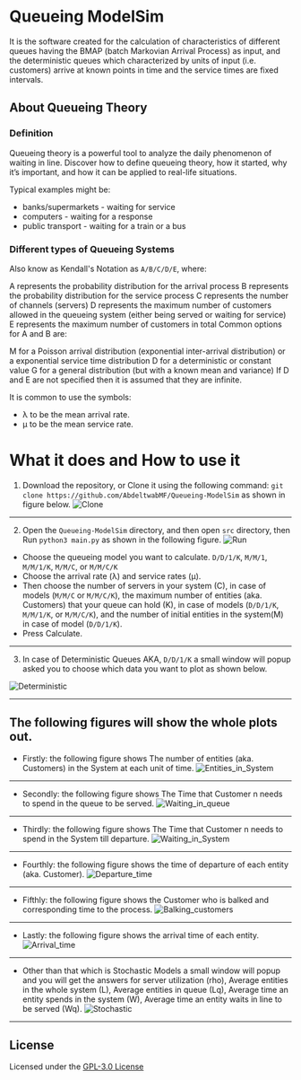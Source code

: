 # Queueing ModelSim

It is the software created for the calculation of characteristics of different queues having the BMAP (batch Markovian Arrival Process) as input, and the deterministic queues which characterized by units of input (i.e. customers) arrive at known points in time and the service times are fixed intervals.


## About Queueing Theory

### Definition

Queueing theory is a powerful tool to analyze the daily phenomenon of waiting in line. Discover how to define queueing theory, how it started, why it’s important, and how it can be applied to real-life situations.  

Typical examples might be:

 - banks/supermarkets - waiting for service
 - computers - waiting for a response
 - public transport - waiting for a train or a bus


### Different types of Queueing Systems

Also know as Kendall's Notation as `A/B/C/D/E`, where:

A represents the probability distribution for the arrival process
B represents the probability distribution for the service process
C represents the number of channels (servers)
D represents the maximum number of customers allowed in the queueing system (either being served or waiting for service)
E represents the maximum number of customers in total
Common options for A and B are:

M for a Poisson arrival distribution (exponential inter-arrival distribution) or a exponential service time distribution
D for a deterministic or constant value
G for a general distribution (but with a known mean and variance)
If D and E are not specified then it is assumed that they are infinite.

It is common to use the symbols:

 - λ to be the mean arrival rate.
 - µ to be the mean service rate.


# What it does and How to use it

1. Download the repository, or Clone it using the following command: `git clone https://github.com/AbdeltwabMF/Queueing-ModelSim` as shown in figure below.
![Clone](./screenshots/Clone.png)

--- 

2. Open the `Queueing-ModelSim` directory, and then open `src` directory, then Run `python3 main.py` as shown in the following figure.
![Run](./screenshots/Run.png)


  - Choose the queueing model you want to calculate. `D/D/1/K`, `M/M/1`, `M/M/1/K`, `M/M/C`, or `M/M/C/K`
  - Choose the arrival rate (λ) and service rates (µ).
  - Then choose  the number of servers in your system (C), in case of models (`M/M/C` or `M/M/C/K`), the maximum number of entities (aka. Customers) that your queue can hold (K), in case of models (`D/D/1/K`, `M/M/1/K`, or `M/M/C/K`), and the number of initial entities in the system(M) in case of model (`D/D/1/K`). 
  - Press Calculate. 

---

3. In case of Deterministic Queues AKA, `D/D/1/K` a small window will popup asked you to choose which data you want to plot as shown below.
  
  ![Deterministic](./screenshots/Deterministic.png)

---

## The following figures will show the whole plots out. 
 
  - Firstly: the following figure shows The number of entities (aka. Customers) in the System at each unit of time. 
  ![Entities_in_System](./screenshots/Entities_in_System.png)
 ---
   - Secondly: the following figure shows The Time that Customer n needs to spend in the queue to be served.
   ![Waiting_in_queue](./screenshots/Waiting_in_queue.png)
 ---
   - Thirdly: the following figure shows The Time that Customer n needs to spend in the System till departure.
   ![Waiting_in_System](./screenshots/Waiting_in_System.png)
 ---
   - Fourthly: the following figure shows the time of departure of each entity (aka. Customer).
   ![Departure_time](./screenshots/Departure_time.png)
 ---
   - Fifthly: the following figure shows the Customer who is balked and corresponding time to the process.
   ![Balking_customers](./screenshots/Balking_customers.png)
 ---
   - Lastly: the following figure shows the arrival time of each entity.
   ![Arrival_time](./screenshots/Arrival_time.png)
---    

  - Other than that which is Stochastic Models a small window will popup and you will get the answers for server utilization (rho), Average entities in the whole system (L), Average entities in queue (Lq), Average time an entity spends in the system (W), Average time an entity waits in line to be served (Wq).
    ![Stochastic](./screenshots/Stochastic.png)
---
    
## License
Licensed under the [GPL-3.0 License](LICENSE.md)
